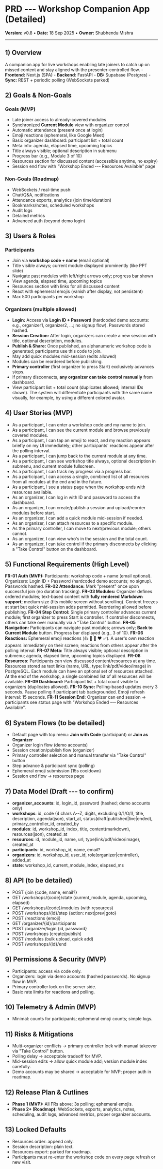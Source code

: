 # PRD --- Workshop Companion App (Detailed)

**Version:** v0.8 • **Date:** 18 Sep 2025 • **Owner:** Shubhendu Mishra

---

## 1) Overview

A companion app for live workshops enabling late joiners to catch up on missed content and stay aligned with the presenter-controlled flow. - **Frontend:** Next.js (SPA) - **Backend:** FastAPI - **DB:** Supabase (Postgres) - **Sync:** REST + periodic polling (WebSockets parked)

## 2) Goals & Non-Goals

### Goals (MVP)

- Late joiner access to already-covered modules
- Synchronized **Current Module** view with organizer control
- Automatic attendance (present once at login)
- Emoji reactions (ephemeral, like Google Meet)
- Basic organizer dashboard: participant list + total count
- Meta info: agenda, elapsed time, upcoming topics
- Title always visible; optional description in submenu
- Progress bar (e.g., Module 3 of 10)
- Resources section for discussed content (accessible anytime, no expiry)
- Session end flow with "Workshop Ended --- Resources Available" page

### Non-Goals (Roadmap)

- WebSockets / real-time push
- Chat/Q&A, notifications
- Attendance exports, analytics (join time/duration)
- Bookmarks/notes, scheduled workshops
- Audit logs
- Detailed metrics
- Advanced auth (beyond demo login)

## 3) Users & Roles

### Participants

- Join via **workshop code + name** (email optional)
- Title visible always; current module displayed prominently (like PPT slide)
- Navigate past modules with left/right arrows only; progress bar shown
- View agenda, elapsed time, upcoming topics
- Resources section with links for all discussed content
- React with ephemeral emojis (vanish after display, not persistent)
- Max 500 participants per workshop

### Organizers (multiple allowed)

- **Login:** Access via **Login ID + Password** (hardcoded demo accounts: e.g., organizer1, organizer2, ...; no signup flow). Passwords stored hashed.
- **Session Creation:** After login, organizers can create a new session with title, optional description, modules.
- **Publish & Share:** Once published, an alphanumeric workshop code is generated; participants use this code to join.
- May add quick modules mid-session (edits allowed)
- Modules can be reordered before publishing.
- **Primary controller** (first organizer to press Start) exclusively advances steps.
- If primary disconnects, **any organizer can take control manually** from dashboard.
- View participant list + total count (duplicates allowed; internal IDs shown). The system will differentiate participants with the same name visually, for example, by using a different colored avatar.

## 4) User Stories (MVP)

- As a participant, I can enter a workshop code and my name to join.
- As a participant, I can see the current module and browse previously covered modules.
- As a participant, I can tap an emoji to react, and my reaction appears briefly on my UI immediately; other participants' reactions appear after the polling interval.
- As a participant, I can jump back to the current module at any time.
- As a participant, I can see workshop title always, optional description in submenu, and current module fullscreen.
- As a participant, I can track my progress via a progress bar.
- As a participant, I can access a single, combined list of all resources from all modules at the end and in the future.
- As a participant, I see a status page when the workshop ends with resources available.
- As an organizer, I can log in with ID and password to access the dashboard.
- As an organizer, I can create/publish a session and upload/reorder modules before start.
- As an organizer, I can add a quick module mid-session if needed.
- As an organizer, I can attach resources to a specific module.
- As the primary controller, I can move to next/previous module; others cannot.
- As an organizer, I can view who's in the session and the total count.
- As an organizer, I can take control if the primary disconnects by clicking a "Take Control" button on the dashboard.

## 5) Functional Requirements (High Level)

**FR-01 Auth (MVP):** Participants: workshop code + name (email optional). Organizers: Login ID + Password (hardcoded demo accounts; no signup). Passwords hashed. **FR-02 Attendance:** Mark "present" once upon successful join (no duration tracking). **FR-03 Modules:** Organizer defines ordered modules; text-based content with **fully rendered Markdown support**; medium size (fits mobile screen without scrolling). Content freezes at start but quick mid-session adds permitted. Reordering allowed before publishing. **FR-04 Step Control:** Single primary controller advances current module; first organizer to press Start is controller. If controller disconnects, others can take over manually via a "Take Control" button. **FR-05 Navigation:** Participants can navigate past modules; arrows only; **Back to Current Module** button. Progress bar displayed (e.g., 3 of 10). **FR-06 Reactions:** Ephemeral emoji reactions (👍 🎉 👏 ❤️ ✅). A user's own reaction appears immediately on their screen; reactions from others appear after the polling interval. **FR-07 Meta:** Title always visible; optional description in submenu; agenda, elapsed time, upcoming topics displayed. **FR-08 Resources:** Participants can view discussed content/resources at any time. Resources stored as text links (name, URL, type: link/pdf/video/image) in PostgreSQL. Each module can have an optional set of resources attached. At the end of the workshop, a single combined list of all resources will be available. **FR-09 Dashboard:** Participant list + total count visible to organizers (duplicates allowed). **FR-10 Sync:** Polling-based updates every 3 seconds. Pause polling if participant tab backgrounded. Emoji refresh interval: 15 seconds. **FR-11 Session End:** Organizer can end session → participants see status page with "Workshop Ended --- Resources Available".

## 6) System Flows (to be detailed)

- Default page with top menu: **Join with Code** (participant) or **Join as Organizer**
- Organizer login flow (demo accounts)
- Session creation/publish flow (organizer)
- Primary controller selection and manual transfer via "Take Control" button
- Step advance & participant sync (polling)
- Ephemeral emoji submission (15s cooldown)
- Session end flow → resources page

## 7) Data Model (Draft --- to confirm)

- **organizer_accounts**: id, login_id, password (hashed; demo accounts only)
- **workshops**: id, code (4 chars A--Z, digits, excluding 0/1/O/I), title, description, agenda(json), start_at, status(draft\|published\|live\|ended), primary_controller_id, created_by
- **modules**: id, workshop_id, index, title, content(markdown), resources(json), created_at
- **resources**: id, module_id, name, url, type(link/pdf/video/image), created_at
- **participants**: id, workshop_id, name, email?
- **organizers**: id, workshop_id, user_id, role(organizer\|controller), added_at
- **state**: workshop_id, current_module_index, elapsed_ms

## 8) API (to be detailed)

- POST /join {code, name, email?}
- GET /workshops/{code}/state (current_module, agenda, upcoming, elapsed)
- GET /workshops/{code}/modules (with resources)
- POST /workshops/{id}/step {action: next\|prev\|goto}
- POST /reactions {emoji}
- GET /organizer/{id}/participants
- POST /organizer/login {id, password}
- POST /workshops (create/publish)
- POST /modules (bulk upload, quick add)
- POST /workshops/{id}/end

## 9) Permissions & Security (MVP)

- Participants: access via code only.
- Organizers: login via demo accounts (hashed passwords). No signup flow in MVP.
- Primary controller lock on the server side.
- Basic rate limits for reactions and polling.

## 10) Telemetry & Admin (MVP)

- Minimal: counts for participants; ephemeral emoji counts; simple logs.

## 11) Risks & Mitigations

- Multi-organizer conflicts → primary controller lock with manual takeover via "Take Control" button.
- Polling delay → acceptable tradeoff for MVP.
- Mid-session edits → allow quick module add; version module index carefully.
- Demo accounts may be shared → acceptable for MVP; proper auth in roadmap.

## 12) Release Plan & Cutlines

- **Phase 1 (MVP):** All FRs above; 3s polling; ephemeral emojis.
- **Phase 2+ (Roadmap):** WebSockets, exports, analytics, notes, scheduling, audit logs, advanced metrics, proper organizer accounts.

## 13) Locked Defaults

- Resources order: append only.
- Session description: plain text.
- Resources export: parked for roadmap.
- Participants must re-enter the workshop code on every page refresh or new visit.
